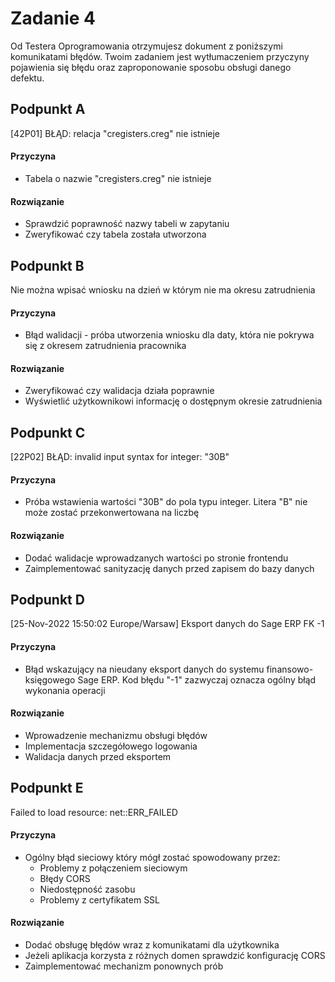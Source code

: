 # Zadanie 4
Od Testera Oprogramowania otrzymujesz dokument z poniższymi komunikatami błędów. Twoim
zadaniem jest wytłumaczeniem przyczyny pojawienia się błędu oraz zaproponowanie sposobu
obsługi danego defektu.

## Podpunkt A
[42P01] BŁĄD: relacja "cregisters.creg" nie istnieje

#### Przyczyna
 - Tabela o nazwie "cregisters.creg" nie istnieje

#### Rozwiązanie
  - Sprawdzić poprawność nazwy tabeli w zapytaniu
  - Zweryfikować czy tabela została utworzona

## Podpunkt B
Nie można wpisać wniosku na dzień w którym nie ma okresu zatrudnienia

#### Przyczyna
  - Błąd walidacji - próba utworzenia wniosku dla daty, która nie pokrywa się z okresem zatrudnienia pracownika
#### Rozwiązanie
  - Zweryfikować czy walidacja działa poprawnie
  - Wyświetlić użytkownikowi informację o dostępnym okresie zatrudnienia
## Podpunkt C
[22P02] BŁĄD: invalid input syntax for integer: "30B"

#### Przyczyna
  - Próba wstawienia wartości "30B" do pola typu integer. Litera "B" nie może zostać przekonwertowana na liczbę
#### Rozwiązanie
  - Dodać walidacje wprowadzanych wartości po stronie frontendu
  - Zaimplementować sanityzację danych przed zapisem do bazy danych
## Podpunkt D
[25-Nov-2022 15:50:02 Europe/Warsaw] Eksport danych do Sage ERP FK -1

#### Przyczyna
  - Błąd wskazujący na nieudany eksport danych do systemu finansowo-księgowego Sage ERP. Kod błędu "-1" zazwyczaj oznacza ogólny błąd wykonania operacji
#### Rozwiązanie
  - Wprowadzenie mechanizmu obsługi błędów
  - Implementacja szczegółowego logowania
  - Walidacja danych przed eksportem
## Podpunkt E
Failed to load resource: net::ERR_FAILED

#### Przyczyna
  - Ogólny błąd sieciowy który mógł zostać spowodowany przez:
    - Problemy z połączeniem sieciowym
    - Błędy CORS
    - Niedostępność zasobu
    - Problemy z certyfikatem SSL
#### Rozwiązanie
  - Dodać obsługę błędów wraz z komunikatami dla użytkownika
  - Jeżeli aplikacja korzysta z różnych domen sprawdzić konfigurację CORS
  - Zaimplementować mechanizm ponownych prób